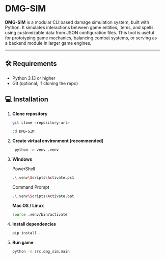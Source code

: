 # DMG-SIM
**DMG-SIM** is a modular CLI based damage simulation system, built with Python. 
It simulates interactions between game entities, items, and spells using customizable data from JSON configuration files. 
This tool is useful for prototyping game mechanics, balancing combat systems, or serving as a backend module in larger game engines.

---

## 🛠 Requirements
- Python 3.13 or higher
- Git (optional, if cloning the repo)

## 💻 Installation

1. **Clone repository**
   ```bash
   git clone <repository-url>
   ```
   ```bash
   cd DMG-SIM
   ```
2. **Create virtual environment (recommended)**
   ```bash
    python -m venv .venv
   ```
3. **Windows**
   
   PowerShell
   ```bash
   .\.venv\Scripts\Activate.ps1
   ```
   Command Prompt
   ```bash
   .\.venv\Scripts\Activate.bat
   ```
   **Mac OS / Linux**
   ```bash
   source .venv/bin/activate
   ```
3. **Install dependencies**
   ```bash
   pip install .
   ```
4. **Run game**
   ```bash
   python -m src.dmg_sim.main
   ```